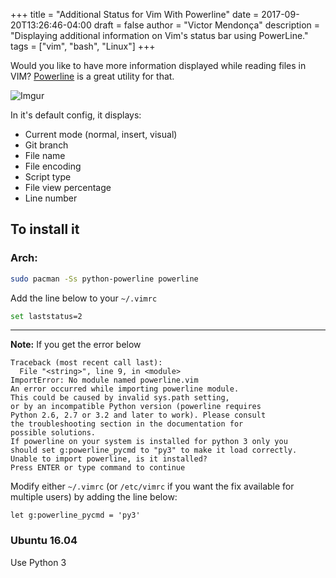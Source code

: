 +++
title = "Additional Status for Vim With Powerline"
date = 2017-09-20T13:26:46-04:00
draft = false
author = "Victor Mendonça"
description = "Displaying additional information on Vim's status bar using PowerLine."
tags = ["vim", "bash", "Linux"]
+++

Would you like to have more information displayed while reading files in VIM? [Powerline](https://powerline.readthedocs.io/en/latest/index.html) is a great utility for that.

![Imgur](https://i.imgur.com/0vCK9an.png)

In it's default config, it displays:

* Current mode (normal, insert, visual)
* Git branch
* File name
* File encoding
* Script type
* File view percentage
* Line number

To install it
---

### Arch:

```bash
sudo pacman -Ss python-powerline powerline
```

Add the line below to your `~/.vimrc`

```bash
set laststatus=2
```

* * *

**Note:** If you get the error below

```
Traceback (most recent call last):
  File "<string>", line 9, in <module>
ImportError: No module named powerline.vim
An error occurred while importing powerline module.
This could be caused by invalid sys.path setting,
or by an incompatible Python version (powerline requires
Python 2.6, 2.7 or 3.2 and later to work). Please consult
the troubleshooting section in the documentation for
possible solutions.
If powerline on your system is installed for python 3 only you
should set g:powerline_pycmd to "py3" to make it load correctly.
Unable to import powerline, is it installed?
Press ENTER or type command to continue
```

Modify either `~/.vimrc` (or `/etc/vimrc` if you want the fix available for multiple users) by adding the line below:

```vim
let g:powerline_pycmd = 'py3'
```

### Ubuntu 16.04

Use Python 3
